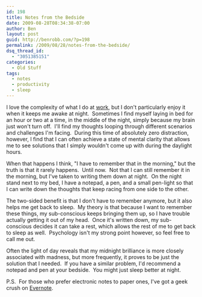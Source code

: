 ```yaml
---
id: 198
title: Notes from the Bedside
date: 2009-08-28T08:34:38-07:00
author: Ben
layout: post
guid: http://benrobb.com/?p=198
permalink: /2009/08/28/notes-from-the-bedside/
dsq_thread_id:
  - "3051385151"
categories:
  - Old Stuff
tags:
  - notes
  - productivity
  - sleep
---
```

I love the complexity of what I do at <a title="Omniture" href="http://www.omniture.com/en/" target="_blank">work</a>, but I don't particularly enjoy it when it keeps me awake at night.  Sometimes I find myself laying in bed for an hour or two at a time, in the middle of the night, simply because my brain just won't turn off.  I'll find my thoughts looping through different scenarios and challenges I'm facing.  During this time of absolutely zero distraction, however, I find that I can often achieve a state of mental clarity that allows me to see solutions that I simply wouldn't come up with during the daylight hours.

When that happens I think, "I have to remember that in the morning," but the truth is that it rarely happens.  Until now.  Not that I can still remember it in the morning, but I've taken to writing them down at night.  On the night stand next to my bed, I have a notepad, a pen, and a small pen-light so that I can write down the thoughts that keep racing from one side to the other.

The two-sided benefit is that I don't have to remember anymore, but it also helps me get back to sleep.  My theory is that because I want to remember these things, my sub-conscious keeps bringing them up, so I have trouble actually getting it out of my head.  Once it's written down, my sub-conscious decides it can take a rest, which allows the rest of me to get back to sleep as well.  Psychology isn't my strong point however, so feel free to call me out.

Often the light of day reveals that my midnight brilliance is more closely associated with madness, but more frequently, it proves to be just the solution that I needed.  If you have a similar problem, I'd recommend a notepad and pen at your bedside.  You might just sleep better at night.

P.S.  For those who prefer electronic notes to paper ones, I've got a geek crush on <a title="Remeber Everything" href="http://evernote.com/" target="_blank">Evernote</a>.